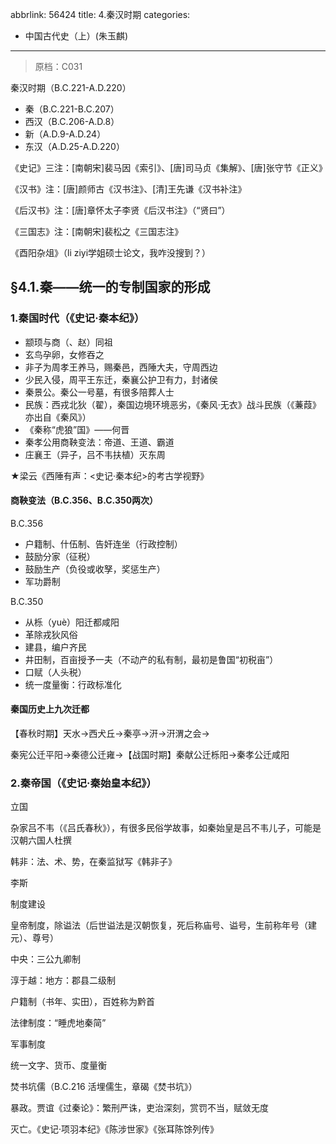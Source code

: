 abbrlink: 56424
title: 4.秦汉时期
categories:
  - 中国古代史（上）(朱玉麒)
---
> 原档：C031

秦汉时期（B.C.221-A.D.220）

- 秦（B.C.221-B.C.207）
- 西汉（B.C.206-A.D.8）
- 新（A.D.9-A.D.24）
- 东汉（A.D.25-A.D.220）

《史记》三注：[南朝宋]裴马因《索引》、[唐]司马贞《集解》、[唐]张守节《正义》

《汉书》注：[唐]颜师古《汉书注》、[清]王先谦《汉书补注》

《后汉书》注：[唐]章怀太子李贤《后汉书注》（“贤曰”）

《三国志》注：[南朝宋]裴松之《三国志注》

《酉阳杂俎》（li ziyi学姐硕士论文，我咋没搜到？）

## §4.1.秦——统一的专制国家的形成

### 1.秦国时代（《史记·秦本纪》）

- 颛顼与商（、赵）同祖
- 玄鸟孕卵，女修吞之
- 非子为周孝王养马，赐秦邑，西陲大夫，守周西边
- 少民入侵，周平王东迁，秦襄公护卫有力，封诸侯
- 秦景公。秦公一号墓，有很多陪葬人士
- 民族：西戎北狄（翟），秦国边境环境恶劣，《秦风·无衣》战斗民族（《蒹葭》亦出自《秦风》）
- 《秦称“虎狼”国》——何晋
- 秦孝公用商鞅变法：帝道、王道、霸道
- 庄襄王（异子，吕不韦扶植）灭东周

★梁云《西陲有声：<史记·秦本纪>的考古学视野》

#### 商鞅变法（B.C.356、B.C.350两次）

B.C.356 

- 户籍制、什伍制、告奸连坐（行政控制）
- 鼓励分家（征税）
- 鼓励生产（负役或收孥，奖惩生产）
- 军功爵制

B.C.350

- 从栎（yuè）阳迁都咸阳
- 革除戎狄风俗
- 建县，编户齐民
- 井田制，百亩授予一夫（不动产的私有制，最初是鲁国“初税亩”）
- 口赋（人头税）
- 统一度量衡：行政标准化

#### 秦国历史上九次迁都

【春秋时期】天水→西犬丘→秦亭→汧→汧渭之会→

秦宪公迁平阳→秦德公迁雍→【战国时期】秦献公迁栎阳→秦孝公迁咸阳

### 2.秦帝国（《史记·秦始皇本纪》）

立国

杂家吕不韦（《吕氏春秋》），有很多民俗学故事，如秦始皇是吕不韦儿子，可能是汉朝六国人杜撰

韩非：法、术、势，在秦监狱写《韩非子》

李斯

制度建设

皇帝制度，除谥法（后世谥法是汉朝恢复，死后称庙号、谥号，生前称年号（建元）、尊号）

中央：三公九卿制

淳于越：地方：郡县二级制

户籍制（书年、实田），百姓称为黔首

法律制度：“睡虎地秦简”

军事制度

统一文字、货币、度量衡

焚书坑儒（B.C.216 活埋儒生，章碣《焚书坑》）

暴政。贾谊《过秦论》：繁刑严诛，吏治深刻，赏罚不当，赋敛无度

灭亡。《史记·项羽本纪》《陈涉世家》《张耳陈馀列传》

